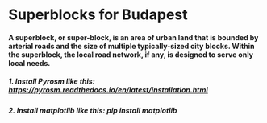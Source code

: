 # Superblocks for Budapest
#### A superblock, or super-block, is an area of urban land that is bounded by arterial roads and the size of multiple typically-sized city blocks. Within the superblock, the local road network, if any, is designed to serve only local needs. 
##### 1. Install Pyrosm like this: https://pyrosm.readthedocs.io/en/latest/installation.html
##### 2. Install matplotlib like this: pip install matplotlib
